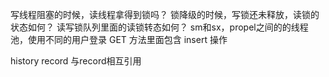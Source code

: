 写线程阻塞的时候，读线程拿得到锁吗？
锁降级的时候，写锁还未释放，读锁的状态如何？
读写锁队列里面的读锁转态如何？
sm和sx，propel之间的的线程池，使用不同的用户登录
GET 方法里面包含 insert 操作

history record 与record相互引用